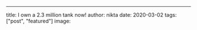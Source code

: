 ---

title: I own a 2.3 million tank now!
author: nikta
date: 2020-03-02
tags: ["post", "featured"]
image:
